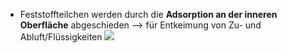 - Feststoffteilchen werden durch die **Adsorption an der inneren Oberfläche** abgeschieden 
--> für Entkeimung von Zu- und Abluft/Flüssigkeiten
![](Pasted%20image%2020250505121547.png)
